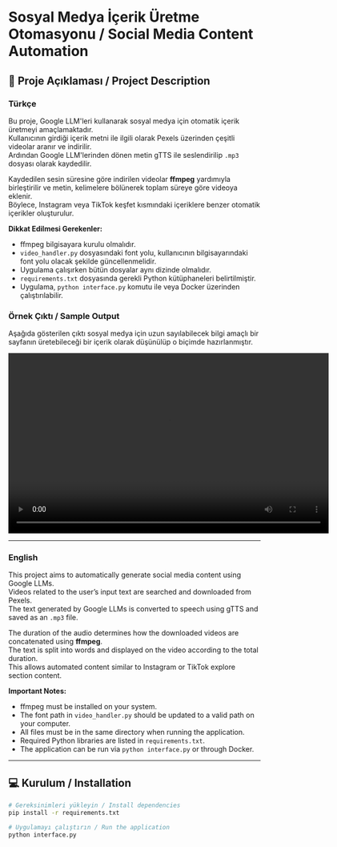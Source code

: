 # Sosyal Medya İçerik Üretme Otomasyonu / Social Media Content Automation

## 🔹 Proje Açıklaması / Project Description

### Türkçe
Bu proje, Google LLM'leri kullanarak sosyal medya için otomatik içerik üretmeyi amaçlamaktadır.  
Kullanıcının girdiği içerik metni ile ilgili olarak Pexels üzerinden çeşitli videolar aranır ve indirilir.  
Ardından Google LLM'lerinden dönen metin gTTS ile seslendirilip `.mp3` dosyası olarak kaydedilir.

Kaydedilen sesin süresine göre indirilen videolar **ffmpeg** yardımıyla birleştirilir ve metin, kelimelere bölünerek toplam süreye göre videoya eklenir.  
Böylece, Instagram veya TikTok keşfet kısmındaki içeriklere benzer otomatik içerikler oluşturulur.

**Dikkat Edilmesi Gerekenler:**
- ffmpeg bilgisayara kurulu olmalıdır.
- `video_handler.py` dosyasındaki font yolu, kullanıcının bilgisayarındaki font yolu olacak şekilde güncellenmelidir.
- Uygulama çalışırken bütün dosyalar aynı dizinde olmalıdır.
- `requirements.txt` dosyasında gerekli Python kütüphaneleri belirtilmiştir.
- Uygulama, `python interface.py` komutu ile veya Docker üzerinden çalıştırılabilir.

### Örnek Çıktı / Sample Output
Aşağıda gösterilen çıktı sosyal medya için uzun sayılabilecek bilgi amaçlı bir sayfanın üretebileceği bir içerik olarak düşünülüp o biçimde hazırlanmıştır.

<video width="640" height="360" controls>
  <source src="https://github.com/s192275/SocialMediaContentCreator/raw/main/output_with_subtitles.mp4" type="video/mp4">
</video>

---

### English
This project aims to automatically generate social media content using Google LLMs.  
Videos related to the user’s input text are searched and downloaded from Pexels.  
The text generated by Google LLMs is converted to speech using gTTS and saved as an `.mp3` file.

The duration of the audio determines how the downloaded videos are concatenated using **ffmpeg**.  
The text is split into words and displayed on the video according to the total duration.  
This allows automated content similar to Instagram or TikTok explore section content.

**Important Notes:**
- ffmpeg must be installed on your system.
- The font path in `video_handler.py` should be updated to a valid path on your computer.
- All files must be in the same directory when running the application.
- Required Python libraries are listed in `requirements.txt`.
- The application can be run via `python interface.py` or through Docker.

---

## 💻 Kurulum / Installation
```bash
# Gereksinimleri yükleyin / Install dependencies
pip install -r requirements.txt

# Uygulamayı çalıştırın / Run the application
python interface.py
